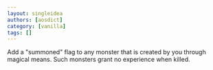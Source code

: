 ```yaml
---
layout: singleidea
authors: [aosdict]
category: [vanilla]
tags: []
---
```

Add a "summoned" flag to any monster that is created by you through magical means. Such monsters grant no experience when killed.
